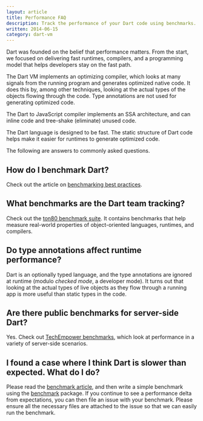 ```yaml
---
layout: article
title: Performance FAQ
description: Track the performance of your Dart code using benchmarks.
written: 2014-06-15
category: dart-vm
---
```


Dart was founded on the belief that performance matters.
From the start, we focused on delivering fast runtimes, compilers,
and a programming model that helps developers stay on the fast path.

The Dart VM implements an optimizing compiler, which looks at many
signals from the running program and generates optimized native code.
It does this by, among other techniques, looking at the actual types
of the objects flowing through the code.
Type annotations are not used for generating optimized code.

The Dart to JavaScript compiler implements an SSA architecture,
and can inline code and tree-shake (eliminate) unused code.

The Dart language is designed to be fast. The static structure of
Dart code helps make it easier for runtimes to generate optimized code.

The following are answers to commonly asked questions.

## How do I benchmark Dart?

Check out the article on
[benchmarking best practices](benchmarking).

## What benchmarks are the Dart team tracking?

Check out the [ton80 benchmark suite](https://github.com/dart-lang/ton80).
It contains benchmarks that help
measure real-world properties of object-oriented languages,
runtimes, and compilers.

## Do type annotations affect runtime performance?

Dart is an optionally typed language, and the type annotations are
ignored at runtime (modulo _checked mode_, a developer mode).
It turns out that looking at the actual types of live objects as they
flow through a running app is more useful than static types in the code.

## Are there public benchmarks for server-side Dart?

Yes. Check out
[TechEmpower benchmarks](https://www.techempower.com/benchmarks),
which look at performance in a variety of server-side scenarios.

## I found a case where I think Dart is slower than expected. What do I do?

Please read the [benchmark article](benchmarking),
and then write a simple benchmark using the
[benchmark](https://github.com/dart-lang/ton80) package.
If you continue to see a performance delta from expectations,
you can then file an issue with your benchmark.
Please ensure all the necessary files are attached to the issue
so that we can easily run the benchmark.

